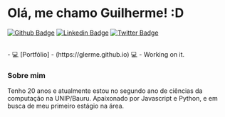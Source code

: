 # Olá, me chamo Guilherme! :D

[![Github Badge](https://img.shields.io/badge/-Github-000?style=flat-square&logo=Github&logoColor=white&link=https://github.com/Glerme)](https://github.com/Glerme)
[![Linkedin Badge](https://img.shields.io/badge/-LinkedIn-blue?style=flat-square&logo=Linkedin&logoColor=white&link=https://www.linkedin.com/in/glerme/)](https://www.linkedin.com/in/glerme/)
[![Twitter Badge](https://img.shields.io/badge/-Twitter-1ca0f1?style=flat-square&labelColor=1ca0f1&logo=twitter&logoColor=white&link=https://twitter.com/glhermme)](https://twitter.com/glhermme)

<br>
-  💻 [Portfólio] - (https://glerme.github.io) 💻 - Working on it.

### Sobre mim
Tenho 20 anos e atualmente estou no segundo ano de ciências da computação na UNIP/Bauru. Apaixonado por Javascript e Python, e em busca de meu primeiro estágio na área.

